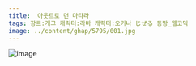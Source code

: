 ```yaml
---
title:  아웃트로 던 마타라
tags: 장르:개그 캐릭터:라바 캐릭터:오키나 じぜる 동방_웹코믹
image: ../content/ghap/5795/001.jpg
---
```

![image](../content/ghap/5795/001.jpg)
